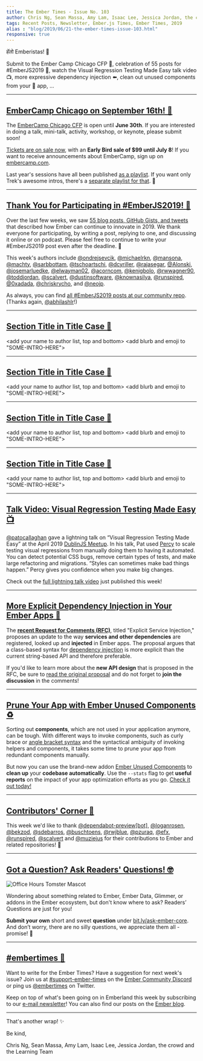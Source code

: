 ```yaml
---
title: The Ember Times - Issue No. 103
author: Chris Ng, Sean Massa, Amy Lam, Isaac Lee, Jessica Jordan, the crowd
tags: Recent Posts, Newsletter, Ember.js Times, Ember Times, 2019
alias : "blog/2019/06/21-the-ember-times-issue-103.html"
responsive: true
---
```


हॅलो Emberistas! 🐹

<SOME-INTRO-HERE-TO-KEEP-THEM-SUBSCRIBERS-READING>
Submit to the Ember Camp Chicago CFP 🌭,
celebration of 55 posts for #EmberJS2019 🎉,
watch the Visual Regression Testing Made Easy talk video 📺,
more expressive dependency injection ⬅️,
clean out unused components from your 🐹 app,
...

---

## [EmberCamp Chicago on September 16th! 🌭](#section-url)

The [EmberCamp Chicago CFP](https://cfp.emberconf.com/events/embercamp-chicago-2019) is open until **June 30th**. If you are interested in doing a talk, mini-talk, activity, workshop, or keynote, please submit soon!

[Tickets are on sale now](https://www.eventbrite.com/e/embercamp-chicago-2019-registration-63595006376), with an **Early Bird sale of $99 until July 8**! If you want to receive announcements about EmberCamp, sign up on [embercamp.com](http://embercamp.com/).

Last year's sessions have all been published [as a playlist](https://www.youtube.com/playlist?list=PL4eq2DPpyBbm-vTgHMdBjUi1Qd5GiRIfW). If you want only Trek's awesome intros, there's a [separate playlist for that](https://www.youtube.com/playlist?list=PL4eq2DPpyBbmrQSORHoiTBNapQX2Hqu0C). 🥁

---

## [Thank You for Participating in #EmberJS2019! 🎉](https://blog.emberjs.com/2019/05/20/ember-2019-roadmap-call-for-posts.html)

Over the last few weeks, we saw [55 blog posts, GitHub Gists, and tweets](https://github.com/abhilashlr/emberjs2019-posts) that described how Ember can continue to innovate in 2019. We thank everyone for participating, by writing a post, replying to one, and discussing it online or on podcast. Please feel free to continue to write your #EmberJS2019 post even after the deadline. 💖

This week's authors include [@ondrejsevcik](https://twitter.com/ondrejsevcik/status/1138778957178974209), [@michaelrkn](https://gist.github.com/michaelrkn/249666be12de3374d1f8e49af1ddfdc5), [@mansona](https://chris.manson.ie/ember-2019-sell-what-we-have-and-fix-papercuts/), [@machty](https://twitter.com/amatchneer/status/1139242398134018048), [@sarbbottam](https://medium.com/@sarbbottam/emberjs2019-wishlist-ba11a6a3e012), [@tschoartschi](https://dev.to/tschoartschi/send-ember-on-a-diet-and-thrive-innovation-2aef), [@dcyriller](https://dcyriller.github.io/ember-call-for-blog-posts/), [@rajasegar](http://hangaroundtheweb.com/2019/06/ember-into-futurity/), [@Alonski](https://alonbukaiblog.netlify.com/ember-2019-more-tooling/), [@josemarluedke](https://josemarluedke.com/blog/emberjs-2019-roadmap/), [@elwayman02](https://twitter.com/JordanHawker/status/1139811888953319424), [@acorncom](https://twitter.com/acorncom/status/1140456701318987776), [@kenigbolo](https://gist.github.com/kenigbolo/3503d158858660e2d90fbb6726db2caf), [@rwwagner90](https://shipshape.io/blog/ember-2019/), [@toddjordan](http://presentationtier.com/emberjs2019/), [@scalvert](https://www.linkedin.com/pulse/managing-migrations-ember-steve-calvert), [@dustinsoftware](https://dev.to/dustinsoftware/the-case-for-embeddable-ember-4120), [@knownasilya](https://ilyaradchenko.com/fragmentation-over-obsalecence/), [@runspired](https://runspired.com/2019/06/17/emberdata2019/), [@0xadada](https://0xadada.pub/2019/06/17/essential-ember-addons/), [@chriskrycho](https://www.chriskrycho.com/2019/emberjs2019-part-1.html), and [@neojp](https://gist.github.com/neojp/d7b2cdc38a04776cf3e41a6e698fb07e).

As always, you can find [all #EmberJS2019 posts at our community repo](https://github.com/abhilashlr/emberjs2019-posts). (Thanks again, [@abhilashlr](https://github.com/abhilashlr/)!)

---

## [Section Title in Title Case 🐹](#section-url)
<change section title emoji>
<consider adding some bold to your paragraph>

<add your name to author list, top and bottom>
<add blurb and emoji to "SOME-INTRO-HERE">

---

## [Section Title in Title Case 🐹](#section-url)
<change section title emoji>
<consider adding some bold to your paragraph>

<add your name to author list, top and bottom>
<add blurb and emoji to "SOME-INTRO-HERE">

---

## [Section Title in Title Case 🐹](#section-url)
<change section title emoji>
<consider adding some bold to your paragraph>

<add your name to author list, top and bottom>
<add blurb and emoji to "SOME-INTRO-HERE">

---

## [Section Title in Title Case 🐹](#section-url)
<change section title emoji>
<consider adding some bold to your paragraph>

<add your name to author list, top and bottom>
<add blurb and emoji to "SOME-INTRO-HERE">

---

## [Talk Video: Visual Regression Testing Made Easy 📺](https://www.youtube.com/watch?v=d0ZCJNeybbs)

[@patocallaghan](https://github.com/patocallaghan) gave a lightning talk on “Visual Regression Testing Made Easy” at the April 2019 [DublinJS Meetup](https://www.meetup.com/DublinJS/). In his talk, Pat used [Percy](https://percy.io/) to scale testing visual regressions from manually doing them to having it automated. You can detect potential CSS bugs, remove certain types of tests, and make large refactoring and migrations. “Styles can sometimes make bad things happen.” Percy gives you confidence when you make big changes.

Check out the [full lightning talk video](https://www.youtube.com/watch?v=d0ZCJNeybbs) just published this week!

---

## [More Explicit Dependency Injection in Your Ember Apps 🐹](https://github.com/emberjs/rfcs/pull/502)

The [**recent Request for Comments (RFC)**](https://github.com/emberjs/rfcs/pull/502), titled "Explicit Service Injection," proposes an update to the way **services and other dependencies** are registered, looked up and **injected** in Ember apps. The proposal argues that a class-based syntax for [dependency injection](https://guides.emberjs.com/v3.10.0/applications/dependency-injection/) is more explicit than the current string-based API and therefore preferable.

If you'd like to learn more about the **new API design** that is proposed in the RFC, be sure to [read the original proposal](https://github.com/nullvoxpopuli/rfcs/blob/explicit-dependency-injection/text/0000-explicit-dependency-injection.md) and do not forget to **join the discussion** in the comments!

---

## [Prune Your App with Ember Unused Components ♻️](https://github.com/vastec/ember-unused-components)

Sorting out **components**, which are not used in your application anymore, can be tough. With different ways to invoke components, such as curly brace or [angle bracket syntax](https://guides.emberjs.com/release/reference/syntax-conversion-guide/) and the syntactical ambiguity of invoking helpers and components, it takes some time to prune your app from redundant components manually.

But now you can use the brand-new addon [Ember Unused Components](https://github.com/vastec/ember-unused-components) to **clean up** your **codebase automatically**. Use the `--stats` flag to get **useful reports** on the impact of your app optimization efforts as you go. [Check it out today!](https://github.com/vastec/ember-unused-components)

---

## [Contributors' Corner 👏](https://guides.emberjs.com/release/contributing/repositories/)

<p>This week we'd like to thank <a href="https://github.com/apps/dependabot-preview" target="gh-user">@dependabot-preview[bot]</a>, <a href="https://github.com/loganrosen" target="gh-user">@loganrosen</a>, <a href="https://github.com/bekzod" target="gh-user">@bekzod</a>, <a href="https://github.com/sdebarros" target="gh-user">@sdebarros</a>, <a href="https://github.com/buschtoens" target="gh-user">@buschtoens</a>, <a href="https://github.com/rwjblue" target="gh-user">@rwjblue</a>, <a href="https://github.com/pzuraq" target="gh-user">@pzuraq</a>, <a href="https://github.com/efx" target="gh-user">@efx</a>, <a href="https://github.com/runspired" target="gh-user">@runspired</a>, <a href="https://github.com/scalvert" target="gh-user">@scalvert</a> and <a href="https://github.com/muziejus" target="gh-user">@muziejus</a> for their contributions to Ember and related repositories! 💖</p>

---

## [Got a Question? Ask Readers' Questions! 🤓](https://docs.google.com/forms/d/e/1FAIpQLScqu7Lw_9cIkRtAiXKitgkAo4xX_pV1pdCfMJgIr6Py1V-9Og/viewform)

<div class="blog-row">
  <img class="float-right small transparent padded" alt="Office Hours Tomster Mascot" title="Readers' Questions" src="/images/tomsters/officehours.png" />

  <p>Wondering about something related to Ember, Ember Data, Glimmer, or addons in the Ember ecosystem, but don't know where to ask? Readers’ Questions are just for you!</p>

<p><strong>Submit your own</strong> short and sweet <strong>question</strong> under <a href="https://bit.ly/ask-ember-core" target="rq">bit.ly/ask-ember-core</a>. And don’t worry, there are no silly questions, we appreciate them all - promise! 🤞</p>

</div>

---

## [#embertimes 📰](https://blog.emberjs.com/tags/newsletter.html)

Want to write for the Ember Times? Have a suggestion for next week's issue? Join us at [#support-ember-times](https://discordapp.com/channels/480462759797063690/485450546887786506) on the [Ember Community Discord](https://discordapp.com/invite/zT3asNS) or ping us [@embertimes](https://twitter.com/embertimes) on Twitter.

Keep on top of what's been going on in Emberland this week by subscribing to our [e-mail newsletter](https://the-emberjs-times.ongoodbits.com/)! You can also find our posts on the [Ember blog](https://emberjs.com/blog/tags/newsletter.html).

---

That's another wrap! ✨

Be kind,

Chris Ng, Sean Massa, Amy Lam, Isaac Lee, Jessica Jordan, the crowd and the Learning Team
